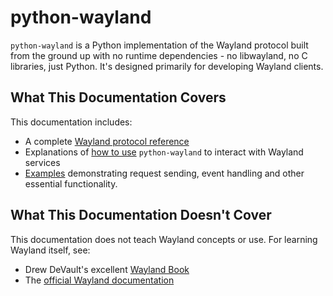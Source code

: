 # python-wayland

`python-wayland` is a Python implementation of the Wayland protocol built from the ground up with no runtime dependencies - no libwayland, no C libraries, just Python. It's designed primarily for developing Wayland clients.

## What This Documentation Covers

This documentation includes:

* A complete [Wayland protocol reference](wayland/index.md)
* Explanations of [how to use](introduction.md) `python-wayland` to interact with Wayland services
* [Examples](examples.md) demonstrating request sending, event handling and other essential functionality.

## What This Documentation Doesn't Cover

This documentation does not teach Wayland concepts or use. For learning Wayland itself, see:

* Drew DeVault's excellent [Wayland Book](https://wayland-book.com/)
* The [official Wayland documentation](https://wayland.freedesktop.org/docs/html/)
